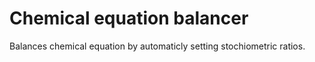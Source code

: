 # Chemical equation balancer
Balances chemical equation by automaticly setting stochiometric ratios.
